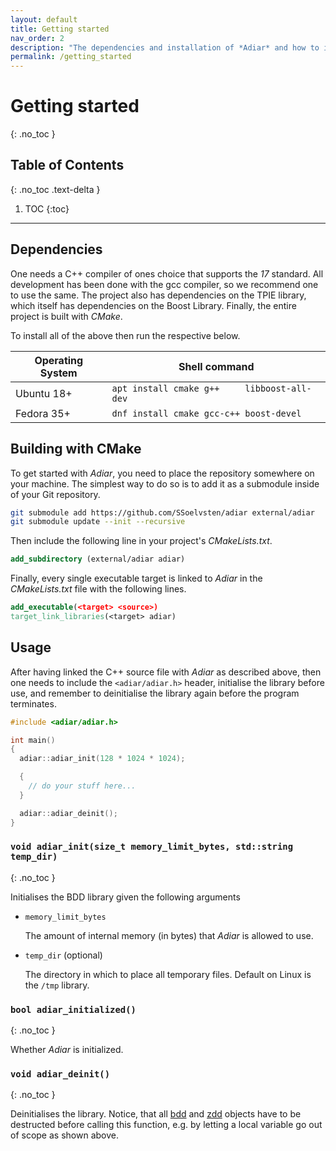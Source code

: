 ```yaml
---
layout: default
title: Getting started
nav_order: 2
description: "The dependencies and installation of *Adiar* and how to initialise it."
permalink: /getting_started
---
```


# Getting started
{: .no_toc }

## Table of Contents
{: .no_toc .text-delta }

1. TOC
{:toc}

---

## Dependencies
One needs a C++ compiler of ones choice that supports the *17* standard. All
development has been done with the gcc compiler, so we recommend one to use the
same. The project also has dependencies on the TPIE library, which itself has
dependencies on the Boost Library. Finally, the entire project is built with
*CMake*.

To install all of the above then run the respective below.

| Operating System | Shell command                                |
|------------------|----------------------------------------------|
| Ubuntu 18+       | `apt install cmake g++     libboost-all-dev` |
| Fedora 35+       | `dnf install cmake gcc-c++ boost-devel`      |


## Building with CMake

To get started with *Adiar*, you need to place the repository somewhere on your
machine. The simplest way to do so is to add it as a submodule inside of your
Git repository.

```bash
git submodule add https://github.com/SSoelvsten/adiar external/adiar
git submodule update --init --recursive
```

Then include the following line in your project's *CMakeLists.txt*.

```cmake
add_subdirectory (external/adiar adiar)
```

Finally, every single executable target is linked to *Adiar* in the
*CMakeLists.txt* file with the following lines.

```cmake
add_executable(<target> <source>)
target_link_libraries(<target> adiar)
```

## Usage
After having linked the C++ source file with *Adiar* as described above, then
one needs to include the `<adiar/adiar.h>` header, initialise the library before
use, and remember to deinitialise the library again before the program
terminates.

```cpp
#include <adiar/adiar.h>

int main()
{
  adiar::adiar_init(128 * 1024 * 1024);

  {
    // do your stuff here...
  }

  adiar::adiar_deinit();
}
```

### `void adiar_init(size_t memory_limit_bytes, std::string temp_dir)`
{: .no_toc }

Initialises the BDD library given the following arguments

- `memory_limit_bytes`

  The amount of internal memory (in bytes) that *Adiar* is allowed to use.

- `temp_dir` (optional)

  The directory in which to place all temporary files. Default on Linux is the
  `/tmp` library.

### `bool adiar_initialized()`
{: .no_toc }

Whether *Adiar* is initialized.

### `void adiar_deinit()`
{: .no_toc }

Deinitialises the library. Notice, that all [bdd](bdd.md) and [zdd](zdd.md)
objects have to be destructed before calling this function, e.g. by letting a
local variable go out of scope as shown above.
